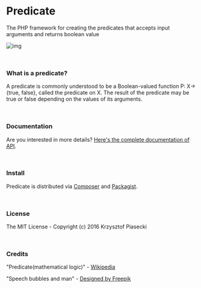 # __Predicate__

The PHP framework for creating the predicates that accepts input arguments and returns boolean value

![img](https://krzysiekpiasecki.github.io/Predicate/img/theme.png)

<br>

### What is a predicate?

A predicate is commonly understood to be a Boolean-valued function P: X→ {true, false}, called the predicate on X. The result of the predicate may be true or false depending on the values of its arguments. 


<br>

### Documentation

Are you interested in more details? [Here's the complete documentation of API](https://krzysiekpiasecki.github.io/Predicate/api/index.html).

<br>

### Install

Predicate is distributed via [Composer](https://getcomposer.org) and [Packagist](https://packagist.org/packages/pfunctor/predicate).

<br>

### License
The MIT License - Copyright (c) 2016 Krzysztof Piasecki

<br>

### Credits

"Predicate(mathematical logic)" - <a href='https://en.wikipedia.org/wiki/Predicate_(mathematical_logic)'>Wikipedia</a>

"Speech bubbles and man" - <a href='http://www.freepik.com/free-vector/speech-bubbles-and-man_765060.htm'>Designed by Freepik</a>



